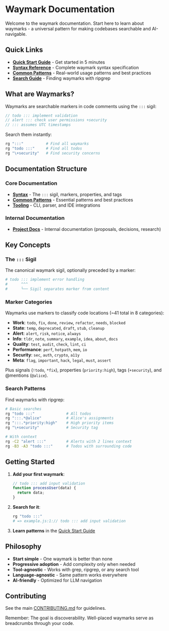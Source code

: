 <!-- tldr ::: Documentation hub for waymark syntax and conventions -->
# Waymark Documentation

Welcome to the waymark documentation. Start here to learn about waymarks - a universal pattern for making codebases searchable and AI-navigable.

## Quick Links

- **[Quick Start Guide](./quick-start.md)** - Get started in 5 minutes
- **[Syntax Reference](./syntax/README.md)** - Complete waymark syntax specification
- **[Common Patterns](./usage/patterns/common-patterns.md)** - Real-world usage patterns and best practices
- **[Search Guide](./usage/search/ripgrep-patterns.md)** - Finding waymarks with ripgrep

## What are Waymarks?

Waymarks are searchable markers in code comments using the `:::` sigil:

```javascript
// todo ::: implement validation
// alert ::: check user permissions +security
// ::: assumes UTC timestamps
```

Search them instantly:
```bash
rg ":::"          # Find all waymarks
rg "todo :::"     # Find all todos
rg "\+security"   # Find security concerns
```

## Documentation Structure

### Core Documentation

- **[Syntax](./syntax/README.md)** - The `:::` sigil, markers, properties, and tags
- **[Common Patterns](./usage/patterns/common-patterns.md)** - Essential patterns and best practices
- **[Tooling](./tooling/README.md)** - CLI, parser, and IDE integrations

### Internal Documentation

- **[Project Docs](./_project/README.md)** - Internal documentation (proposals, decisions, research)

## Key Concepts

### The `:::` Sigil

The canonical waymark sigil, optionally preceded by a marker:

```python
# todo ::: implement error handling
#      ^^^
#      └── Sigil separates marker from content
```

### Marker Categories

Waymarks use markers to classify code locations (~41 total in 8 categories):

- **Work**: `todo`, `fix`, `done`, `review`, `refactor`, `needs`, `blocked`
- **State**: `temp`, `deprecated`, `draft`, `stub`, `cleanup`
- **Alert**: `alert`, `risk`, `notice`, `always`
- **Info**: `tldr`, `note`, `summary`, `example`, `idea`, `about`, `docs`
- **Quality**: `test`, `audit`, `check`, `lint`, `ci`
- **Performance**: `perf`, `hotpath`, `mem`, `io`
- **Security**: `sec`, `auth`, `crypto`, `a11y`
- **Meta**: `flag`, `important`, `hack`, `legal`, `must`, `assert`

Plus signals (`!todo`, `*fix`), properties (`priority:high`), tags (`+security`), and @mentions (`@alice`).

### Search Patterns

Find waymarks with ripgrep:

```bash
# Basic searches
rg "todo :::"              # All todos
rg ":::.*@alice"           # Alice's assignments
rg ":::.*priority:high"    # High priority items
rg "\+security"            # Security tag

# With context
rg -C2 "alert :::"         # Alerts with 2 lines context
rg -B3 -A3 "todo :::"      # Todos with surrounding code
```

## Getting Started

1. **Add your first waymark**:
   ```javascript
   // todo ::: add input validation
   function processUser(data) {
     return data; 
   }
   ```

2. **Search for it**:
   ```bash
   rg "todo :::"
   # => example.js:1:// todo ::: add input validation
   ```

3. **Learn patterns** in the [Quick Start Guide](./quick-start.md)

## Philosophy

- **Start simple** - One waymark is better than none
- **Progressive adoption** - Add complexity only when needed
- **Tool-agnostic** - Works with grep, ripgrep, or any search tool
- **Language-agnostic** - Same pattern works everywhere
- **AI-friendly** - Optimized for LLM navigation

## Contributing

See the main [CONTRIBUTING.md](../CONTRIBUTING.md) for guidelines.

Remember: The goal is discoverability. Well-placed waymarks serve as breadcrumbs through your code.